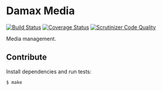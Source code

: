# Damax Media

[![Build Status](https://travis-ci.org/damax-solutions/media.svg?branch=master)](https://travis-ci.org/damax-solutions/media) [![Coverage Status](https://coveralls.io/repos/damax-solutions/media/badge.svg?branch=master&service=github)](https://coveralls.io/github/damax-solutions/media?branch=master) [![Scrutinizer Code Quality](https://scrutinizer-ci.com/g/damax-solutions/media/badges/quality-score.png?b=master)](https://scrutinizer-ci.com/g/damax-solutions/media/?branch=master)

Media management.

## Contribute

Install dependencies and run tests:

```bash
$ make
```
